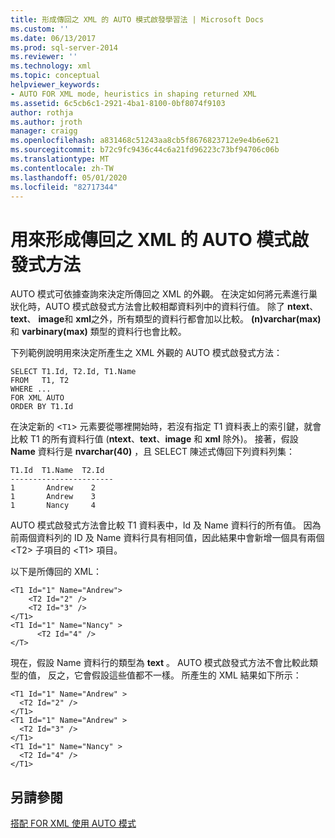 ```yaml
---
title: 形成傳回之 XML 的 AUTO 模式啟發學習法 | Microsoft Docs
ms.custom: ''
ms.date: 06/13/2017
ms.prod: sql-server-2014
ms.reviewer: ''
ms.technology: xml
ms.topic: conceptual
helpviewer_keywords:
- AUTO FOR XML mode, heuristics in shaping returned XML
ms.assetid: 6c5cb6c1-2921-4ba1-8100-0bf8074f9103
author: rothja
ms.author: jroth
manager: craigg
ms.openlocfilehash: a831468c51243aa8cb5f8676823712e9e4b6e621
ms.sourcegitcommit: b72c9fc9436c44c6a21fd96223c73bf94706c06b
ms.translationtype: MT
ms.contentlocale: zh-TW
ms.lasthandoff: 05/01/2020
ms.locfileid: "82717344"
---
```

# <a name="auto-mode-heuristics-in-shaping-returned-xml"></a>用來形成傳回之 XML 的 AUTO 模式啟發式方法
  AUTO 模式可依據查詢來決定所傳回之 XML 的外觀。 在決定如何將元素進行巢狀化時，AUTO 模式啟發式方法會比較相鄰資料列中的資料行值。 除了 **ntext**、 **text**、 **image**和 **xml**之外，所有類型的資料行都會加以比較。 **(n)varchar(max)** 和 **varbinary(max)** 類型的資料行也會比較。  
  
 下列範例說明用來決定所產生之 XML 外觀的 AUTO 模式啟發式方法：  
  
```  
SELECT T1.Id, T2.Id, T1.Name  
FROM   T1, T2  
WHERE ...  
FOR XML AUTO  
ORDER BY T1.Id  
```  
  
 在決定新的 <`T1`> 元素要從哪裡開始時，若沒有指定 T1 資料表上的索引鍵，就會比較 T1 的所有資料行值 (**ntext**、**text**、**image** 和 **xml** 除外)。 接著，假設 **Name** 資料行是 **nvarchar(40)** ，且 SELECT 陳述式傳回下列資料列集：  
  
```  
T1.Id  T1.Name  T2.Id  
-----------------------  
1       Andrew    2  
1       Andrew    3  
1       Nancy     4  
```  
  
 AUTO 模式啟發式方法會比較 T1 資料表中，Id 及 Name 資料行的所有值。 因為前兩個資料列的 ID 及 Name 資料行具有相同值，因此結果中會新增一個具有兩個 \<T2> 子項目的 \<T1> 項目。  
  
 以下是所傳回的 XML：  
  
```  
<T1 Id="1" Name="Andrew">  
    <T2 Id="2" />  
    <T2 Id="3" />  
</T1>  
<T1 Id="1" Name="Nancy" >  
      <T2 Id="4" />  
</T>  
```  
  
 現在，假設 Name 資料行的類型為 **text** 。 AUTO 模式啟發式方法不會比較此類型的值， 反之，它會假設這些值都不一樣。 所產生的 XML 結果如下所示：  
  
```  
<T1 Id="1" Name="Andrew" >  
  <T2 Id="2" />  
</T1>  
<T1 Id="1" Name="Andrew" >  
  <T2 Id="3" />  
</T1>  
<T1 Id="1" Name="Nancy" >  
  <T2 Id="4" />  
</T1>  
```  
  
## <a name="see-also"></a>另請參閱  
 [搭配 FOR XML 使用 AUTO 模式](use-auto-mode-with-for-xml.md)  
  
  
